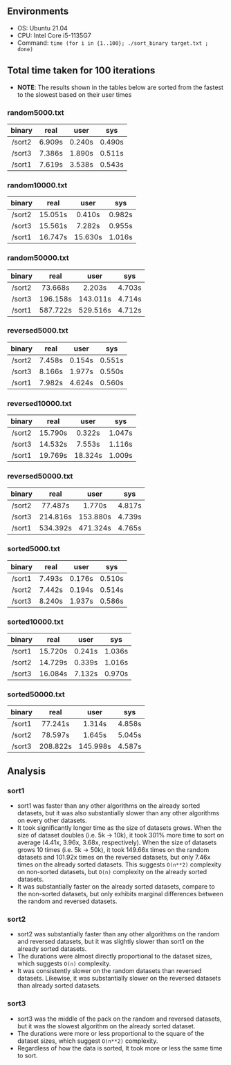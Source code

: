 ## Environments
* OS: Ubuntu 21.04
* CPU: Intel Core i5-1135G7
* Command: `time (for i in {1..100}; ./sort_binary target.txt ; done)`

## Total time taken for 100 iterations
* **NOTE**: The results shown in the tables below are sorted from the fastest to the slowest based on their user times

### random5000.txt
|  binary  |   real   |   user   |   sys    |
| :------: | :------: | :------: | :------: |
|  /sort2  |  6.909s  |  0.240s  |  0.490s  |
|  /sort3  |  7.386s  |  1.890s  |  0.511s  |
|  /sort1  |  7.619s  |  3.538s  |  0.543s  |

### random10000.txt
|  binary  |   real   |   user   |   sys    |
| :------: | :------: | :------: | :------: |
|  /sort2  |  15.051s |   0.410s |  0.982s  |
|  /sort3  |  15.561s |   7.282s |  0.955s  |
|  /sort1  |  16.747s |  15.630s |  1.016s  |

### random50000.txt
|  binary  |    real    |    user    |   sys    |
| :------: | :--------: | :--------: | :------: |
|  /sort2  |   73.668s  |    2.203s  |  4.703s  |
|  /sort3  |  196.158s  |  143.011s  |  4.714s  |
|  /sort1  |  587.722s  |  529.516s  |  4.712s  |

### reversed5000.txt
|  binary  |   real   |   user   |   sys    |
| :------: | :------: | :------: | :------: |
|  /sort2  |  7.458s  |  0.154s  |  0.551s  |
|  /sort3  |  8.166s  |  1.977s  |  0.550s  |
|  /sort1  |  7.982s  |  4.624s  |  0.560s  |

### reversed10000.txt
|  binary  |   real   |   user   |   sys    |
| :------: | :------: | :------: | :------: |
|  /sort2  |  15.790s |   0.322s |  1.047s  |
|  /sort3  |  14.532s |   7.553s |  1.116s  |
|  /sort1  |  19.769s |  18.324s |  1.009s  |

### reversed50000.txt
|  binary  |    real    |    user    |   sys    |
| :------: | :--------: | :--------: | :------: |
|  /sort2  |   77.487s  |    1.770s  |  4.817s  |
|  /sort3  |  214.816s  |  153.880s  |  4.739s  |
|  /sort1  |  534.392s  |  471.324s  |  4.765s  |

### sorted5000.txt
|  binary  |   real   |   user   |   sys    |
| :------: | :------: | :------: | :------: |
|  /sort1  |  7.493s  |  0.176s  |  0.510s  |
|  /sort2  |  7.442s  |  0.194s  |  0.514s  |
|  /sort3  |  8.240s  |  1.937s  |  0.586s  |

### sorted10000.txt
|  binary  |   real   |   user   |   sys    |
| :------: | :------: | :------: | :------: |
|  /sort1  |  15.720s |  0.241s  |  1.036s  |
|  /sort2  |  14.729s |  0.339s  |  1.016s  |
|  /sort3  |  16.084s |  7.132s  |  0.970s  |

### sorted50000.txt
|  binary  |    real    |    user    |   sys    |
| :------: | :--------: | :--------: | :------: |
|  /sort1  |   77.241s  |    1.314s  |  4.858s  |
|  /sort2  |   78.597s  |    1.645s  |  5.045s  |
|  /sort3  |  208.822s  |  145.998s  |  4.587s  |

## Analysis
### sort1
* sort1 was faster than any other algorithms on the already sorted datasets, but it was also substantially slower than any other algorithms on every other datasets.
* It took significantly longer time as the size of datasets grows. When the size of dataset doubles (i.e. 5k -> 10k), it took 301% more time to sort on average (4.41x, 3.96x, 3.68x, respectively). When the size of datasets grows 10 times (i.e. 5k -> 50k), it took 149.66x times on the random datasets and 101.92x times on the reversed datasets, but only 7.46x times on the already sorted datasets. This suggests `O(n**2)` complexity on non-sorted datasets, but `O(n)` complexity on the already sorted datasets.
* It was substantially faster on the already sorted datasets, compare to the non-sorted datasets, but only exhibits marginal differences between the random and reversed datasets.

### sort2
* sort2 was substantially faster than any other algorithms on the random and reversed datasets, but it was slightly slower than sort1 on the already sorted datasets.
* The durations were almost directly proportional to the dataset sizes, which suggests `O(n)` complexity.
* It was consistently slower on the random datasets than reversed datasets. Likewise, it was substantially slower on the reversed datasets than already sorted datasets.

### sort3
* sort3 was the middle of the pack on the random and reversed datasets, but it was the slowest algorithm on the already sorted dataset.
* The durations were more or less proportional to the square of the dataset sizes, which suggest `O(n**2)` complexity.
* Regardless of how the data is sorted, It took more or less the same time to sort.
